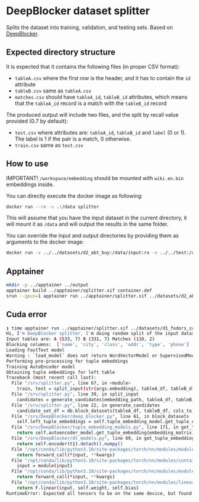 # DeepBlocker dataset splitter

Splits the dataset into training, validation, and testing sets.
Based on [DeepBlocker](https://github.com/gpapadis/DLMatchers/tree/main/DeepBlocker4NewDatasets).

## Expected directory structure
It is expected that it contains the following files (in proper CSV format):
 - `tableA.csv` where the first row is the header, and it has to contain the `id` attribute
 - `tableB.csv` same as `tableA.csv`
 - `matches.csv` should have `tableA_id`, `tableB_id` attributes, which means that the `tableA_id` record is a match with the `tableB_id` record

The produced output will include two files, and the split by recall value provided (0.7 by default):
- `test.csv` where attributes are: `tableA_id`, `tableB_id` and `label` (0 or 1). The label is 1 if the pair is a match, 0 otherwise.
- `train.csv` same as `test.csv`

## How to use

IMPORTANT! `/workspace/embedding` should be mounted with `wiki.en.bin` embeddings inside.

You can directly execute the docker image as following:
```bash
docker run --rm -v .:/data splitter
```
This will assume that you have the input dataset in the current directory,
it will mount it as `/data` and will output the results in the same folder.

You can override the input and output directories by providing them as arguments to the docker image:
```bash
docker run -v ../../datasets/d2_abt_buy:/data/input:ro -v ../../test:/data/output splitter /data/input /data/output
```

## Apptainer

```bash
mkdir -p ../apptainer ../output
apptainer build ../apptainer/splitter.sif container.def
srun --gpus=1 apptainer run ../apptainer/splitter.sif ../datasets/d2_abt_buy/ ../output/ ../embedding/
```

## Cuda error

```bash
❯ time apptainer run ../apptainer/splitter.sif ../datasets/d1_fodors_zagats/ ../output/ ../embedding/
Hi, I'm DeepBlocker splitter, I'm doing random split of the input datasets into train and test sets.
Input tables are: A (533, 7) B (331, 7) Matches (110, 2)
Blocking columns:  ['name', 'city', 'class', 'addr', 'type', 'phone']
Loading FastText model
Warning : `load_model` does not return WordVectorModel or SupervisedModel any more, but a `FastText` object which is very similar.
Performing pre-processing for tuple embeddings 
Training AutoEncoder model
Obtaining tuple embeddings for left table
Traceback (most recent call last):
  File "/srv/splitter.py", line 67, in <module>
    train, test = split_input(str(args.embedding), tableA_df, tableB_df, matches_df, recall=args.recall, top_key=args.top_key, seed=random.randint(0, 4294967295))
  File "/srv/splitter.py", line 39, in split_input
    candidates = generate_candidates(embedding_path, tableA_df, tableB_df, matches_df, top_key=top_key)
  File "/srv/splitter.py", line 22, in generate_candidates
    candidate_set_df = db.block_datasets(tableA_df, tableB_df, cols_to_block)
  File "/srv/DeepBlocker/deep_blocker.py", line 61, in block_datasets
    self.left_tuple_embeddings = self.tuple_embedding_model.get_tuple_embedding(self.left_df["_merged_text"])
  File "/srv/DeepBlocker/tuple_embedding_models.py", line 171, in get_tuple_embedding
    return self.autoencoder_model.get_tuple_embedding(embedding_matrix)
  File "/srv/DeepBlocker/dl_models.py", line 69, in get_tuple_embedding
    return self.encoder(t1).detach().numpy()
  File "/opt/conda/lib/python3.10/site-packages/torch/nn/modules/module.py", line 1194, in _call_impl
    return forward_call(*input, **kwargs)
  File "/opt/conda/lib/python3.10/site-packages/torch/nn/modules/container.py", line 204, in forward
    input = module(input)
  File "/opt/conda/lib/python3.10/site-packages/torch/nn/modules/module.py", line 1194, in _call_impl
    return forward_call(*input, **kwargs)
  File "/opt/conda/lib/python3.10/site-packages/torch/nn/modules/linear.py", line 114, in forward
    return F.linear(input, self.weight, self.bias)
RuntimeError: Expected all tensors to be on the same device, but found at least two devices, cuda:0 and cpu! (when checking argument for argument mat1 in method wrapper_addmm)
```
